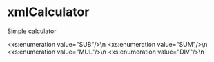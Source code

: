 # xmlCalculator

Simple calculator

<xs:enumeration value="SUB"/>\n
<xs:enumeration value="SUM"/>\n
<xs:enumeration value="MUL"/>\n
<xs:enumeration value="DIV"/>\n

